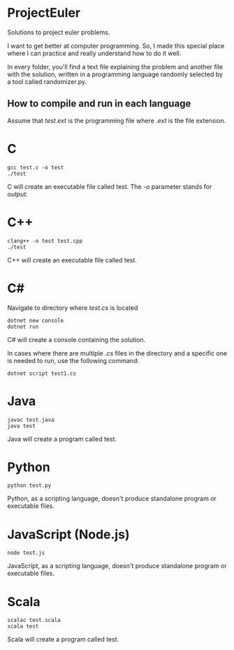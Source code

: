 # ProjectEuler
Solutions to project euler problems.

I want to get better at computer programming. So, I made this special place where I can practice and really understand how to do it well.

In every folder, you'll find a text file explaining the problem and another file with the solution, written in a programming language randomly selected by a tool called randomizer.py.

## How to compile and run in each language

Assume that *test.ext* is the programming file where *.ext* is the file extension.

# C

```
gcc test.c -o test
./test
```
C will create an executable file called test. The *-o* parameter stands for *output*.


# C++

```
clang++ -o test test.cpp
./test
```
C++ will create an executable file called test.

# C#

Navigate to directory where *test.cs* is located

```
dotnet new console
dotnet run
```
C# will create a console containing the solution.

In cases where there are multiple *.cs* files in the directory and a specific one is needed to run, use the following command:
```
dotnet script test1.cs
```


# Java

```
javac test.java
java test
```
Java will create a program called test.

# Python

```
python test.py
```
Python, as a scripting language, doesn't produce standalone program or executable files.

# JavaScript (Node.js)

```
node test.js
```
JavaScript, as a scripting language, doesn't produce standalone program or executable files.

# Scala

```
scalac test.scala
scala test
```
Scala will create a program called test.